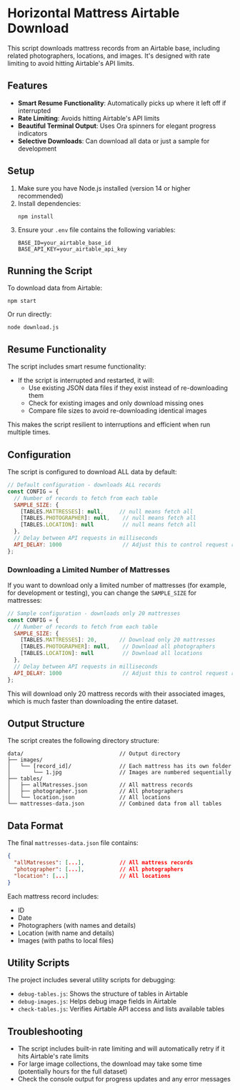# Horizontal Mattress Airtable Download

This script downloads mattress records from an Airtable base, including related photographers, locations, and images. It's designed with rate limiting to avoid hitting Airtable's API limits.

## Features

- **Smart Resume Functionality**: Automatically picks up where it left off if interrupted
- **Rate Limiting**: Avoids hitting Airtable's API limits
- **Beautiful Terminal Output**: Uses Ora spinners for elegant progress indicators
- **Selective Downloads**: Can download all data or just a sample for development

## Setup

1. Make sure you have Node.js installed (version 14 or higher recommended)
2. Install dependencies:
   ```
   npm install
   ```
3. Ensure your `.env` file contains the following variables:
   ```
   BASE_ID=your_airtable_base_id
   BASE_API_KEY=your_airtable_api_key
   ```

## Running the Script

To download data from Airtable:

```
npm start
```

Or run directly:

```
node download.js
```

## Resume Functionality

The script includes smart resume functionality:

- If the script is interrupted and restarted, it will:
  - Use existing JSON data files if they exist instead of re-downloading them
  - Check for existing images and only download missing ones
  - Compare file sizes to avoid re-downloading identical images

This makes the script resilient to interruptions and efficient when run multiple times.

## Configuration

The script is configured to download ALL data by default:

```javascript
// Default configuration - downloads ALL records
const CONFIG = {
  // Number of records to fetch from each table
  SAMPLE_SIZE: {
    [TABLES.MATTRESSES]: null,     // null means fetch all
    [TABLES.PHOTOGRAPHER]: null,    // null means fetch all
    [TABLES.LOCATION]: null         // null means fetch all
  },
  // Delay between API requests in milliseconds
  API_DELAY: 1000                   // Adjust this to control request rate
};
```

### Downloading a Limited Number of Mattresses

If you want to download only a limited number of mattresses (for example, for development or testing), you can change the `SAMPLE_SIZE` for mattresses:

```javascript
// Sample configuration - downloads only 20 mattresses
const CONFIG = {
  // Number of records to fetch from each table
  SAMPLE_SIZE: {
    [TABLES.MATTRESSES]: 20,       // Download only 20 mattresses
    [TABLES.PHOTOGRAPHER]: null,    // Download all photographers
    [TABLES.LOCATION]: null         // Download all locations
  },
  // Delay between API requests in milliseconds
  API_DELAY: 1000                   // Adjust this to control request rate
};
```

This will download only 20 mattress records with their associated images, which is much faster than downloading the entire dataset.

## Output Structure

The script creates the following directory structure:

```
data/                              // Output directory
├── images/
│   └── [record_id]/               // Each mattress has its own folder
│       └── 1.jpg                  // Images are numbered sequentially
├── tables/
│   ├── allMatresses.json          // All mattress records
│   ├── photographer.json          // All photographers
│   └── location.json              // All locations
└── mattresses-data.json           // Combined data from all tables
```

## Data Format

The final `mattresses-data.json` file contains:

```json
{
  "allMatresses": [...],           // All mattress records
  "photographer": [...],           // All photographers
  "location": [...]                // All locations
}
```

Each mattress record includes:
- ID
- Date
- Photographers (with names and details)
- Location (with name and details)
- Images (with paths to local files)

## Utility Scripts

The project includes several utility scripts for debugging:

- `debug-tables.js`: Shows the structure of tables in Airtable
- `debug-images.js`: Helps debug image fields in Airtable
- `check-tables.js`: Verifies Airtable API access and lists available tables

## Troubleshooting

- The script includes built-in rate limiting and will automatically retry if it hits Airtable's rate limits
- For large image collections, the download may take some time (potentially hours for the full dataset)
- Check the console output for progress updates and any error messages 